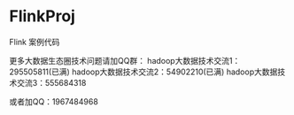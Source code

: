 # FlinkProj
Flink 案例代码


更多大数据生态圈技术问题请加QQ群： 
hadoop大数据技术交流1：295505811(已满) 
hadoop大数据技术交流2：54902210(已满) 
hadoop大数据技术交流3：555684318 

或者加QQ：1967484968
